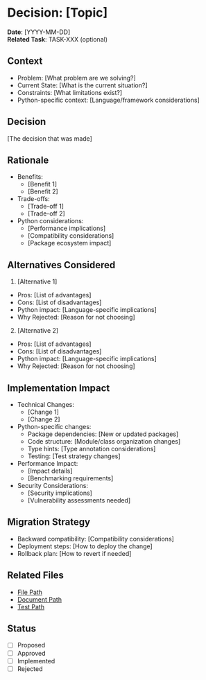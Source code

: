 # Decision: [Topic]

**Date**: [YYYY-MM-DD]  
**Related Task**: TASK-XXX (optional)

## Context
- Problem: [What problem are we solving?]
- Current State: [What is the current situation?]
- Constraints: [What limitations exist?]
- Python-specific context: [Language/framework considerations]

## Decision
[The decision that was made]

## Rationale
- Benefits:
  - [Benefit 1]
  - [Benefit 2]
- Trade-offs:
  - [Trade-off 1]
  - [Trade-off 2]
- Python considerations:
  - [Performance implications]
  - [Compatibility considerations]
  - [Package ecosystem impact]

## Alternatives Considered
1. [Alternative 1]
  - Pros: [List of advantages]
  - Cons: [List of disadvantages]
  - Python impact: [Language-specific implications]
  - Why Rejected: [Reason for not choosing]

2. [Alternative 2]
  - Pros: [List of advantages]
  - Cons: [List of disadvantages]
  - Python impact: [Language-specific implications]
  - Why Rejected: [Reason for not choosing]

## Implementation Impact
- Technical Changes:
  - [Change 1]
  - [Change 2]
- Python-specific changes:
  - Package dependencies: [New or updated packages]
  - Code structure: [Module/class organization changes]
  - Type hints: [Type annotation considerations]
  - Testing: [Test strategy changes]
- Performance Impact:
  - [Impact details]
  - [Benchmarking requirements]
- Security Considerations:
  - [Security implications]
  - [Vulnerability assessments needed]

## Migration Strategy
- Backward compatibility: [Compatibility considerations]
- Deployment steps: [How to deploy the change]
- Rollback plan: [How to revert if needed]

## Related Files
- [File Path](relative/path/to/file.py)
- [Document Path](relative/path/to/document.md)
- [Test Path](relative/path/to/test_file.py)

## Status
- [ ] Proposed
- [ ] Approved
- [ ] Implemented
- [ ] Rejected